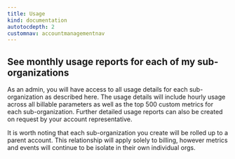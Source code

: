 ```yaml
---
title: Usage
kind: documentation
autotocdepth: 2
customnav: accountmanagementnav
---
```


    

## See monthly usage reports for each of my sub-organizations


As an admin, you will have access to all usage details for each sub-organization as described here. The usage details will include hourly usage across all billable parameters as well as the top 500 custom metrics for each sub-organization. Further detailed usage reports can also be created on request by your account representative.

It is worth noting that each sub-organization you create will be rolled up to a parent account. This relationship will apply solely to billing, however metrics and events will continue to be isolate in their own individual orgs.